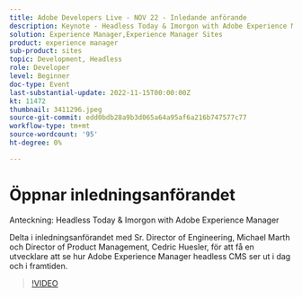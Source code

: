 ```yaml
---
title: Adobe Developers Live - NOV 22 - Inledande anförande
description: Keynote - Headless Today & Imorgon with Adobe Experience ManagerJoin us for the opening keynote with Sr. Director of Engineering, Michael Marth, and Director of Product Management, Cedric Huesler for a developer's look at the current and future of Adobe Experience Manager headless CMS.
solution: Experience Manager,Experience Manager Sites
product: experience manager
sub-product: sites
topic: Development, Headless
role: Developer
level: Beginner
doc-type: Event
last-substantial-update: 2022-11-15T00:00:00Z
kt: 11472
thumbnail: 3411296.jpeg
source-git-commit: edd0bdb28a9b3d065a64a95af6a216b747577c77
workflow-type: tm+mt
source-wordcount: '95'
ht-degree: 0%

---
```


# Öppnar inledningsanförandet

Anteckning: Headless Today &amp; Imorgon with Adobe Experience Manager

Delta i inledningsanförandet med Sr. Director of Engineering, Michael Marth och Director of Product Management, Cedric Huesler, för att få en utvecklare att se hur Adobe Experience Manager headless CMS ser ut i dag och i framtiden.

>[!VIDEO](https://video.tv.adobe.com/v/3411296/?quality=12&learn=on)
